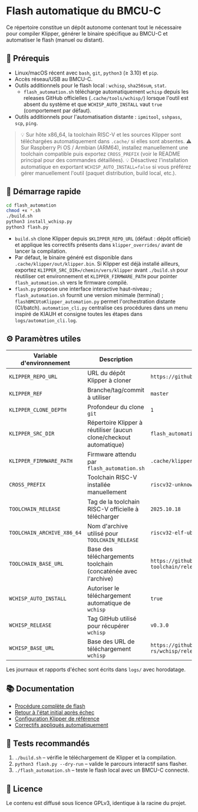 # Flash automatique du BMCU-C

Ce répertoire constitue un dépôt autonome contenant tout le nécessaire pour
compiler Klipper, générer le binaire spécifique au BMCU-C et automatiser le
flash (manuel ou distant).

## 🧰 Prérequis

- Linux/macOS récent avec `bash`, `git`, `python3` (≥ 3.10) et `pip`.
- Accès réseau/USB au BMCU-C.
- Outils additionnels pour le flash local : `wchisp`, `sha256sum`, `stat`.
  - `flash_automation.sh` télécharge automatiquement `wchisp` depuis les
    releases GitHub officielles (`.cache/tools/wchisp/`) lorsque l'outil est
    absent du système et que `WCHISP_AUTO_INSTALL` vaut `true` (comportement
    par défaut).
- Outils additionnels pour l'automatisation distante : `ipmitool`, `sshpass`,
  `scp`, `ping`.

> 💡 Sur hôte x86_64, la toolchain RISC-V et les sources Klipper sont téléchargées automatiquement
> dans `.cache/` si elles sont absentes.
> ⚠️ Sur Raspberry Pi OS / Armbian (ARM64), installez manuellement une toolchain compatible
> puis exportez `CROSS_PREFIX` (voir le README principal pour des commandes détaillées).
> 💡 Désactivez l'installation automatique en exportant `WCHISP_AUTO_INSTALL=false`
> si vous préférez gérer manuellement l'outil (paquet distribution, build
> local, etc.).

## 🚀 Démarrage rapide

```bash
cd flash_automation
chmod +x *.sh
./build.sh
python3 install_wchisp.py
python3 flash.py
```

- `build.sh` clone Klipper depuis `$KLIPPER_REPO_URL` (défaut : dépôt officiel)
  et applique les correctifs présents dans `klipper_overrides/` avant de lancer
  la compilation.
- Par défaut, le binaire généré est disponible dans `.cache/klipper/out/klipper.bin`.
  Si Klipper est déjà installé ailleurs, exportez `KLIPPER_SRC_DIR=/chemin/vers/klipper`
  avant `./build.sh` pour réutiliser cet environnement et `KLIPPER_FIRMWARE_PATH`
  pour pointer `flash_automation.sh` vers le firmware compilé.
- `flash.py` propose une interface interactive haut-niveau ;
  `flash_automation.sh` fournit une version minimale (terminal) ;
  `flashBMCUtoKlipper_automation.py` permet l'orchestration distante (CI/batch).
  `automation_cli.py` centralise ces procédures dans un menu inspiré de KIAUH
  et consigne toutes les étapes dans `logs/automation_cli.log`.

## ⚙️ Paramètres utiles

| Variable d'environnement | Description | Défaut |
| --- | --- | --- |
| `KLIPPER_REPO_URL` | URL du dépôt Klipper à cloner | `https://github.com/Klipper3d/klipper.git` |
| `KLIPPER_REF` | Branche/tag/commit à utiliser | `master` |
| `KLIPPER_CLONE_DEPTH` | Profondeur du clone `git` | `1` |
| `KLIPPER_SRC_DIR` | Répertoire Klipper à réutiliser (aucun clone/checkout automatique) | `flash_automation/.cache/klipper` |
| `KLIPPER_FIRMWARE_PATH` | Firmware attendu par `flash_automation.sh` | `.cache/klipper/out/klipper.bin` |
| `CROSS_PREFIX` | Toolchain RISC-V installée manuellement | `riscv32-unknown-elf-` |
| `TOOLCHAIN_RELEASE` | Tag de la toolchain RISC-V officielle à télécharger | `2025.10.18` |
| `TOOLCHAIN_ARCHIVE_X86_64` | Nom d'archive utilisé pour `TOOLCHAIN_RELEASE` | `riscv32-elf-ubuntu-22.04-gcc.tar.xz` |
| `TOOLCHAIN_BASE_URL` | Base des téléchargements toolchain (concaténée avec l'archive) | `https://github.com/riscv-collab/riscv-gnu-toolchain/releases/download/${TOOLCHAIN_RELEASE}` |
| `WCHISP_AUTO_INSTALL` | Autoriser le téléchargement automatique de `wchisp` | `true` |
| `WCHISP_RELEASE` | Tag GitHub utilisé pour récupérer `wchisp` | `v0.3.0` |
| `WCHISP_BASE_URL` | Base des URL de téléchargement `wchisp` | `https://github.com/ch32-rs/wchisp/releases/download` |

Les journaux et rapports d'échec sont écrits dans `logs/` avec horodatage.

## 📚 Documentation

- [Procédure complète de flash](./docs/flash_procedure.md)
- [Retour à l'état initial après échec](./docs/rollback_procedure.md)
- [Configuration Klipper de référence](./klipper.config)
- [Correctifs appliqués automatiquement](./klipper_overrides)

## 🧪 Tests recommandés

1. `./build.sh` – vérifie le téléchargement de Klipper et la compilation.
2. `python3 flash.py --dry-run` – valide le parcours interactif sans flasher.
3. `./flash_automation.sh` – teste le flash local avec un BMCU-C connecté.

## 📄 Licence

Le contenu est diffusé sous licence GPLv3, identique à la racine du projet.
